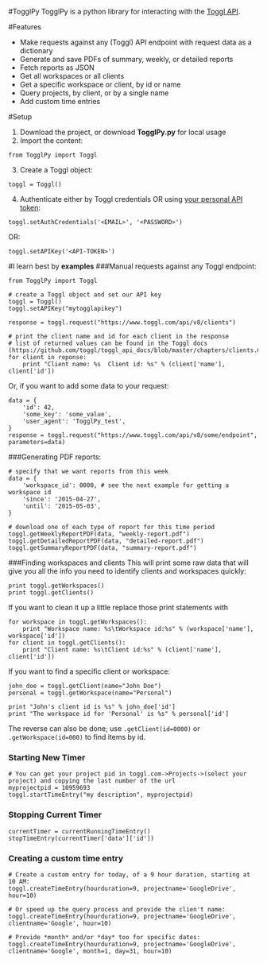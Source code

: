 #TogglPy
TogglPy is a python library for interacting with the [Toggl API](https://github.com/toggl/toggl_api_docs).

#Features
* Make requests against any (Toggl) API endpoint with request data as a dictionary
* Generate and save PDFs of summary, weekly, or detailed reports
* Fetch reports as JSON
* Get all workspaces or all clients
* Get a specific workspace or client, by id or name
* Query projects, by client, or by a single name
* Add custom time entries

#Setup
1. Download the project, or download **TogglPy.py** for local usage
2. Import the content: 
```
from TogglPy import Toggl
```
3. Create a Toggl object: 
```
toggl = Toggl()
```
4. Authenticate either by Toggl credentials OR using [your personal API token](https://toggl.com/app/profile):
``` 
toggl.setAuthCredentials('<EMAIL>', '<PASSWORD>') 
```
OR:
``` 
toggl.setAPIKey('<API-TOKEN>') 
```


#I learn best by **examples**
###Manual requests against any Toggl endpoint:
```
from TogglPy import Toggl

# create a Toggl object and set our API key 
toggl = Toggl()
toggl.setAPIKey("mytogglapikey")

response = toggl.request("https://www.toggl.com/api/v8/clients")

# print the client name and id for each client in the response
# list of returned values can be found in the Toggl docs (https://github.com/toggl/toggl_api_docs/blob/master/chapters/clients.md)
for client in reponse:
    print "Client name: %s  Client id: %s" % (client['name'], client['id'])
```
Or, if you want to add some data to your request:
```
data = {
    'id': 42,
    'some_key': 'some_value',
    'user_agent': 'TogglPy_test',
}   
response = toggl.request("https://www.toggl.com/api/v8/some/endpoint", parameters=data)
```

###Generating PDF reports:
```
# specify that we want reports from this week
data = {
    'workspace_id': 0000, # see the next example for getting a workspace id
    'since': '2015-04-27',
    'until': '2015-05-03',
}

# download one of each type of report for this time period
toggl.getWeeklyReportPDF(data, "weekly-report.pdf")
toggl.getDetailedReportPDF(data, "detailed-report.pdf")
toggl.getSummaryReportPDF(data, "summary-report.pdf")
```

###Finding workspaces and clients
This will print some raw data that will give you all the info you need to identify clients and workspaces quickly:
```
print toggl.getWorkspaces()
print toggl.getClients()
```
If you want to clean it up a little replace those print statements with
```
for workspace in toggl.getWorkspaces():
    print "Workspace name: %s\tWorkspace id:%s" % (workspace['name'], workspace['id'])
for client in toggl.getClients():
    print "Client name: %s\tClient id:%s" % (client['name'], client['id'])
```
If you want to find a specific client or workspace:
```
john_doe = toggl.getClient(name="John Doe")
personal = toggl.getWorkspace(name="Personal")

print "John's client id is %s" % john_doe['id']
print "The workspace id for 'Personal' is %s" % personal['id']
```
The reverse can also be done; use `.getClient(id=0000)` or `.getWorkspace(id=000)` to find items by id.

### Starting New Timer

```
# You can get your project pid in toggl.com->Projects->(select your project) and copying the last number of the url
myprojectpid = 10959693
toggl.startTimeEntry("my description", myprojectpid)
```

### Stopping Current Timer

```
currentTimer = currentRunningTimeEntry()
stopTimeEntry(currentTimer['data']['id'])
```

### Creating a custom time entry

```
# Create a custom entry for today, of a 9 hour duration, starting at 10 AM:
toggl.createTimeEntry(hourduration=9, projectname='GoogleDrive', hour=10)

# Or speed up the query process and provide the clien't name:
toggl.createTimeEntry(hourduration=9, projectname='GoogleDrive', clientname='Google', hour=10)

# Provide *month* and/or *day* too for specific dates:
toggl.createTimeEntry(hourduration=9, projectname='GoogleDrive', clientname='Google', month=1, day=31, hour=10)
```
